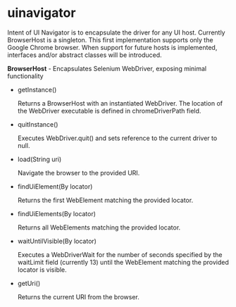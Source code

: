 # uinavigator
Intent of UI Navigator is to encapsulate the driver for any UI host.  Currently BrowserHost is a singleton.  This first implementation supports only the Google Chrome browser.  When support for future hosts is implemented, interfaces and/or abstract classes will be introduced.

<b>BrowserHost</b> - Encapsulates Selenium WebDriver, exposing minimal functionality
<ul>
<li>getInstance()<p>Returns a BrowserHost with an instantiated WebDriver.  The location of the WebDriver executable is defined in chromeDriverPath field.</p></li>
<li>quitInstance()<p>Executes WebDriver.quit() and sets reference to the current driver to null.</p></li>
<li>load(String uri)<p>Navigate the browser to the provided URI.</p></li>
<li>findUiElement(By locator)<p>Returns the first WebElement matching the provided locator.</p></li>
<li>findUiElements(By locator)<p>Returns all WebElements matching the provided locator.</p></li>
<li>waitUntilVisible(By locator)<p>Executes a WebDriverWait for the number of seconds specified by the waitLimit field (currently 13) until the WebElement matching the provided locator is visible.</p></li>
<li>getUri()<p>Returns the current URI from the browser.</p></li>
</ul>
